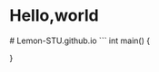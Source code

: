 <html>
  <body>
    <h1>Hello,world</h1>
  </body>
</html>
# Lemon-STU.github.io
```
int main()
{
  
}
```
